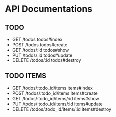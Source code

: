 # API Documentations

## TODO                                			      
- GET    /todos                                                                         todos#index
- POST   /todos                                                                         todos#create
- GET    /todos/:id                                                                     todos#show
- PUT    /todos/:id                                                                     todos#update
- DELETE /todos/:id                                                                     todos#destroy

## TODO ITEMS
- GET    /todos/:todo_id/items                                                          items#index
- POST   /todos/:todo_id/items                                                          items#create
- GET    /todos/:todo_id/items/:id                                                      items#show
- PUT    /todos/:todo_id/items/:id                                                      items#update
- DELETE /todos/:todo_id/items/:id                                                      items#destroy
